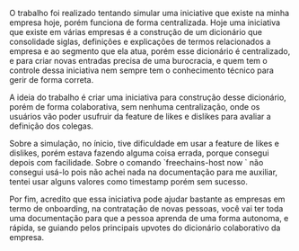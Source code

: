 <p> O trabalho foi realizado tentando simular uma iniciative que existe na minha empresa hoje, porém funciona de forma centralizada. Hoje uma iniciativa que existe em várias empresas é a construção de um dicionário que consolidade siglas, definições e explicações de termos relacionados a empresa e ao segmento que ela atua, porém esse dicionário é centralizado, e para criar novas entradas precisa de uma burocracia, e quem tem o controle dessa iniciativa nem sempre tem o conhecimento técnico para gerir de forma correta.</p>
<p> A ideia do trabalho é criar uma iniciativa para construção desse dicionário, porém de forma colaborativa, sem nenhuma centralização, onde os usuários vão poder usufruir da feature de likes e dislikes para avaliar a definição dos colegas.</p>
<p>Sobre a simulação, no ínicio, tive dificuldade em usar a feature de likes e dislikes, porém estava fazendo alguma coisa errada, porque consegui depois com facilidade. Sobre o comando `freechains-host now <timestamp>`  não consegui usá-lo pois não achei nada na documentação para me auxiliar, tentei usar alguns valores como timestamp porém sem sucesso.</p>
<p>Por fim, acredito que essa iniciativa pode ajudar bastante as empresas em termo de onboarding, na contratação de novas pessoas, você vai ter toda uma documentação para que a pessoa aprenda de uma forma autonoma, e rápida, se guiando pelos principais upvotes do dicionário colaborativo da empresa.</p>
